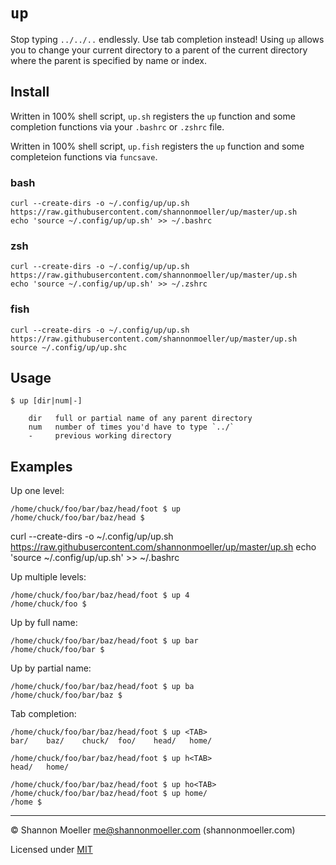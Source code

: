 # `up`

Stop typing `../../..` endlessly. Use tab completion instead! Using `up` allows you to change your current directory to a parent of the current directory where the parent is specified by name or index.

## Install

Written in 100% shell script, `up.sh` registers the `up` function and some completion functions via your `.bashrc` or `.zshrc` file.

Written in 100% shell script, `up.fish` registers the `up` function and some completeion functions via `funcsave`.

### bash

```
curl --create-dirs -o ~/.config/up/up.sh https://raw.githubusercontent.com/shannonmoeller/up/master/up.sh
echo 'source ~/.config/up/up.sh' >> ~/.bashrc
```

### zsh

```
curl --create-dirs -o ~/.config/up/up.sh https://raw.githubusercontent.com/shannonmoeller/up/master/up.sh
echo 'source ~/.config/up/up.sh' >> ~/.zshrc
```

### fish

```
curl --create-dirs -o ~/.config/up/up.sh https://raw.githubusercontent.com/shannonmoeller/up/master/up.sh
source ~/.config/up/up.shc
```

## Usage

```
$ up [dir|num|-]

    dir   full or partial name of any parent directory
    num   number of times you'd have to type `../`
    -     previous working directory
```

## Examples

Up one level:

```
/home/chuck/foo/bar/baz/head/foot $ up
/home/chuck/foo/bar/baz/head $
```
curl --create-dirs -o ~/.config/up/up.sh https://raw.githubusercontent.com/shannonmoeller/up/master/up.sh
echo 'source ~/.config/up/up.sh' >> ~/.bashrc

Up multiple levels:

```
/home/chuck/foo/bar/baz/head/foot $ up 4
/home/chuck/foo $
```

Up by full name:

```
/home/chuck/foo/bar/baz/head/foot $ up bar
/home/chuck/foo/bar $
```

Up by partial name:

```
/home/chuck/foo/bar/baz/head/foot $ up ba
/home/chuck/foo/bar/baz $
```

Tab completion:

```
/home/chuck/foo/bar/baz/head/foot $ up <TAB>
bar/    baz/    chuck/  foo/    head/   home/

/home/chuck/foo/bar/baz/head/foot $ up h<TAB>
head/   home/

/home/chuck/foo/bar/baz/head/foot $ up ho<TAB>
/home/chuck/foo/bar/baz/head/foot $ up home/
/home $
```

----

© Shannon Moeller <me@shannonmoeller.com> (shannonmoeller.com)

Licensed under [MIT](http://shannonmoeller.com/mit.txt)
